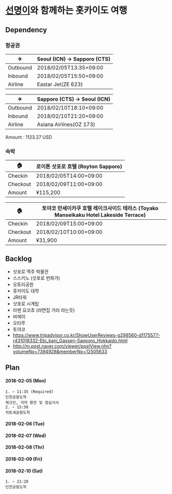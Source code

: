 # [선명이](https://github.com/actumn)와 함께하는 홋카이도 여행

## Dependency
### 항공권

| ✈ | Seoul (ICN) -> Sapporo (CTS) |
|----------|------------------------|
| Outbound | 2018/02/05T13:35+09:00 |
| Inbound | 2018/02/05T15:50+09:00 |
| Airline | Eastar Jet(ZE 623) | 

| ✈ | Sapporo (CTS) -> Seoul (ICN) |
|----------|------------------------|
| Outbound | 2018/02/10T18:10+09:00 |
| Inbound | 2018/02/10T21:20+09:00 |
| Airline | Asiana Airlines(OZ 173) | 


Amount : 1123.27 USD

### 숙박

| 🏠 | 로이톤 삿포로 호텔 (Royton Sapporo) |
|----------|------------------------|
| Checkin | 2018/02/05T14:00+09:00 |
| Checkout | 2018/02/09T11:00+09:00 |
| Amount | ¥115,200 |

| 🏠 | 토야코 만세이카쿠 호텔 레이크사이드 테라스 (Toyako Manseikaku Hotel Lakeside Terrace) |
|----------|------------------------|
| Checkin | 2018/02/09T15:00+09:00 |
| Checkout | 2018/02/10T10:00+09:00 |
| Amount | ¥31,900 |


## Backlog
- 삿포로 맥주 박물관
- 스스키노 (삿포로 번화가)
- 오토리공원
- 훗카이도 대학
- JR타워
- 삿포로 시계탑
- 라멘 요코쵸 (라면집 거리 라는듯)
- 비에이
- 오타루
- 토야코
- https://www.tripadvisor.co.kr/ShowUserReviews-g298560-d1175577-r431018332-Ebi_kani_Gassen-Sapporo_Hokkaido.html
- http://m.post.naver.com/viewer/postView.nhn?volumeNo=7394928&memberNo=12505633

## Plan
#### 2018-02-05 (Mon)
```
1. ~ 11:35 (Required)  
인천공항도착  
체크인, 각자 환전 및 점심식사  
2. ~ 15:50  
치토세공항도착
```
#### 2018-02-06 (Tue)
#### 2018-02-07 (Wed)
#### 2018-02-08 (Thr)
#### 2018-02-09 (Fri)
#### 2018-02-10 (Sat)
```
1. ~ 21:20
인천공항도착
```

